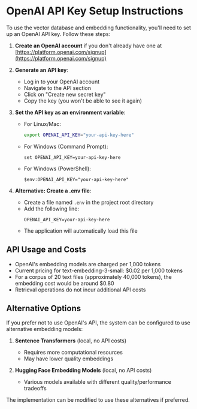 # OpenAI API Key Setup Instructions

To use the vector database and embedding functionality, you'll need to set up an OpenAI API key. Follow these steps:

1. **Create an OpenAI account** if you don't already have one at [https://platform.openai.com/signup](https://platform.openai.com/signup)

2. **Generate an API key**:
   - Log in to your OpenAI account
   - Navigate to the API section
   - Click on "Create new secret key"
   - Copy the key (you won't be able to see it again)

3. **Set the API key as an environment variable**:
   - For Linux/Mac:
     ```bash
     export OPENAI_API_KEY="your-api-key-here"
     ```
   - For Windows (Command Prompt):
     ```
     set OPENAI_API_KEY=your-api-key-here
     ```
   - For Windows (PowerShell):
     ```
     $env:OPENAI_API_KEY="your-api-key-here"
     ```

4. **Alternative: Create a .env file**:
   - Create a file named `.env` in the project root directory
   - Add the following line:
     ```
     OPENAI_API_KEY=your-api-key-here
     ```
   - The application will automatically load this file

## API Usage and Costs

- OpenAI's embedding models are charged per 1,000 tokens
- Current pricing for text-embedding-3-small: $0.02 per 1,000 tokens
- For a corpus of 20 text files (approximately 40,000 tokens), the embedding cost would be around $0.80
- Retrieval operations do not incur additional API costs

## Alternative Options

If you prefer not to use OpenAI's API, the system can be configured to use alternative embedding models:

1. **Sentence Transformers** (local, no API costs)
   - Requires more computational resources
   - May have lower quality embeddings

2. **Hugging Face Embedding Models** (local, no API costs)
   - Various models available with different quality/performance tradeoffs

The implementation can be modified to use these alternatives if preferred.
